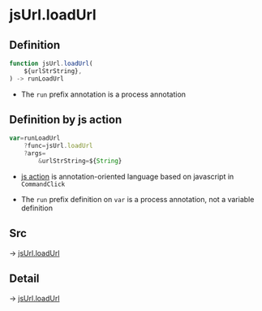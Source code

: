 # jsUrl.loadUrl

## Definition

```js.js
function jsUrl.loadUrl(
	${urlStrString},
) -> runLoadUrl
```

- The `run` prefix annotation is a process annotation
## Definition by js action

```js.js
var=runLoadUrl
	?func=jsUrl.loadUrl
	?args=
		&urlStrString=${String}
```

- [js action](#) is annotation-oriented language based on javascript in `CommandClick`

- The `run` prefix definition on `var` is a process annotation, not a variable definition

## Src

-> [jsUrl.loadUrl](https://github.com/puutaro/CommandClick/blob/master/app/src/main/java/com/puutaro/commandclick/fragment_lib/terminal_fragment/js_interface/JsUrl.kt#L117)

## Detail

-> [jsUrl.loadUrl](https://github.com/puutaro/CommandClick/blob/master/md/developer/js_interface/details/JsUrl/loadUrl.md)
